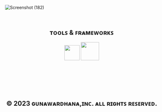 
![Screenshot (182)](https://user-images.githubusercontent.com/100486080/227411276-cd53fe3e-d4c0-459d-af1f-2da4bf11185d.png)

<br>


<div align="center">

## ᴛᴏᴏʟꜱ & ꜰʀᴀᴍᴇᴡᴏʀᴋꜱ

</div>

<div align="center">


<img src ="https://user-images.githubusercontent.com/100486080/227411948-2668828f-0184-42e7-8743-834eee7773f0.png" width = "50" hight ="100">
<img src="https://user-images.githubusercontent.com/100486080/194372733-ce18f77f-1afc-483a-8218-a4404af6f745.png" width = "60" hight ="110">
</div>

<br><br>



<br><br>

<div align="center">

## © 2023 ɢᴜɴᴀᴡᴀʀᴅʜᴀɴᴀ,ɪɴᴄ. ᴀʟʟ ʀɪɢʜᴛꜱ ʀᴇꜱᴇʀᴠᴇᴅ.

</div>


